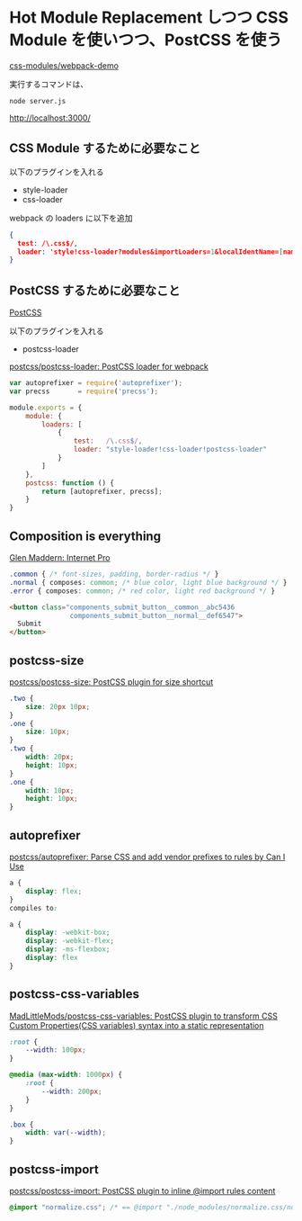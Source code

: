# Hot Module Replacement しつつ CSS Module を使いつつ、PostCSS を使う

[css-modules/webpack-demo](https://github.com/css-modules/webpack-demo)

実行するコマンドは、

    node server.js

[http://localhost:3000/](http://localhost:3000/)

## CSS Module するために必要なこと

以下のプラグインを入れる

* style-loader
* css-loader

webpack の loaders に以下を追加

```json
{
  test: /\.css$/,
  loader: 'style!css-loader?modules&importLoaders=1&localIdentName=[name]__[local]___[hash:base64:5]' 
}
```

## PostCSS するために必要なこと

[PostCSS](https://github.com/postcss)

以下のプラグインを入れる

* postcss-loader

[postcss/postcss-loader: PostCSS loader for webpack](https://github.com/postcss/postcss-loader)

```javascript
var autoprefixer = require('autoprefixer');
var precss       = require('precss');

module.exports = {
    module: {
        loaders: [
            {
                test:   /\.css$/,
                loader: "style-loader!css-loader!postcss-loader"
            }
        ]
    },
    postcss: function () {
        return [autoprefixer, precss];
    }
}
```

## Composition is everything

[Glen Maddern: Internet Pro](http://glenmaddern.com/articles/css-modules)

```css
.common { /* font-sizes, padding, border-radius */ }
.normal { composes: common; /* blue color, light blue background */ }
.error { composes: common; /* red color, light red background */ }
```

```html
<button class="components_submit_button__common__abc5436 
               components_submit_button__normal__def6547">
  Submit
</button>
```

## postcss-size

[postcss/postcss-size: PostCSS plugin for size shortcut](https://github.com/postcss/postcss-size)

```css
.two {
    size: 20px 10px;
}
.one {
    size: 10px;
}
.two {
    width: 20px;
    height: 10px;
}
.one {
    width: 10px;
    height: 10px;
}
```

## autoprefixer

[postcss/autoprefixer: Parse CSS and add vendor prefixes to rules by Can I Use](https://github.com/postcss/autoprefixer)

```css
a {
    display: flex;
}
compiles to:

a {
    display: -webkit-box;
    display: -webkit-flex;
    display: -ms-flexbox;
    display: flex
}
```

## postcss-css-variables

[MadLittleMods/postcss-css-variables: PostCSS plugin to transform CSS Custom Properties(CSS variables) syntax into a static representation](https://github.com/MadLittleMods/postcss-css-variables)

```css
:root {
    --width: 100px;
}

@media (max-width: 1000px) {
    :root {
        --width: 200px;
    }
}

.box {
    width: var(--width);
}
```

## postcss-import

[postcss/postcss-import: PostCSS plugin to inline @import rules content](https://github.com/postcss/postcss-import)

```css
@import "normalize.css"; /* == @import "./node_modules/normalize.css/normalize.css"; */
```






